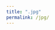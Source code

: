 ```yaml
---
title: ".jpg"
permalink: /jpg/
---
```


<img src="{{ site.url }}{{ site.baseurl }}/assets/images/theimage/theimage.jpg" alt="">